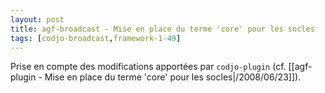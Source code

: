 ```yaml
---
layout: post
title: agf-broadcast - Mise en place du terme 'core' pour les socles
tags: [codjo-broadcast,framework-1-49]
---
```

Prise en compte des modifications apportées par ```codjo-plugin``` (cf. [[agf-plugin - Mise en place du terme 'core' pour les socles|/2008/06/23]]).

